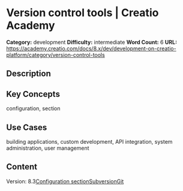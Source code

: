 # Version control tools | Creatio Academy

**Category:** development **Difficulty:** intermediate **Word Count:** 6
**URL:**
https://academy.creatio.com/docs/8.x/dev/development-on-creatio-platform/category/version-control-tools

## Description

## Key Concepts

configuration, section

## Use Cases

building applications, custom development, API integration, system
administration, user management

## Content

Version:
8.3[Configuration section](/docs/8.x/dev/development-on-creatio-platform/development-tools/version-control-system/configuration-version-control)[Subversion](/docs/8.x/dev/development-on-creatio-platform/category/subversion)[Git](/docs/8.x/dev/development-on-creatio-platform/development-tools/version-control-system/git)
